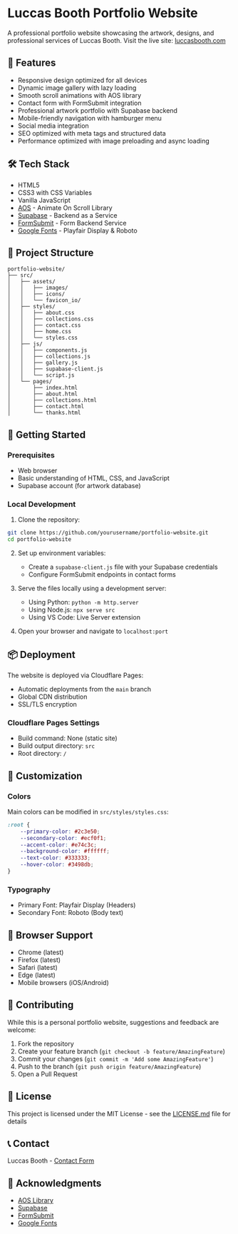 # Luccas Booth Portfolio Website

A professional portfolio website showcasing the artwork, designs, and professional services of Luccas Booth.
Visit the live site: [luccasbooth.com](https://luccasbooth.com)

## 🎨 Features

- Responsive design optimized for all devices
- Dynamic image gallery with lazy loading
- Smooth scroll animations with AOS library
- Contact form with FormSubmit integration
- Professional artwork portfolio with Supabase backend
- Mobile-friendly navigation with hamburger menu
- Social media integration
- SEO optimized with meta tags and structured data
- Performance optimized with image preloading and async loading

## 🛠 Tech Stack

- HTML5
- CSS3 with CSS Variables
- Vanilla JavaScript
- [AOS](https://michalsnik.github.io/aos/) - Animate On Scroll Library
- [Supabase](https://supabase.com/) - Backend as a Service
- [FormSubmit](https://formsubmit.co/) - Form Backend Service
- [Google Fonts](https://fonts.google.com/) - Playfair Display & Roboto

## 📁 Project Structure

```
portfolio-website/
├── src/
│   ├── assets/
│   │   ├── images/
│   │   ├── icons/
│   │   └── favicon_io/
│   ├── styles/
│   │   ├── about.css
│   │   ├── collections.css
│   │   ├── contact.css
│   │   ├── home.css
│   │   └── styles.css
│   ├── js/
│   │   ├── components.js
│   │   ├── collections.js
│   │   ├── gallery.js
│   │   ├── supabase-client.js
│   │   └── script.js
│   └── pages/
│       ├── index.html
│       ├── about.html
│       ├── collections.html
│       ├── contact.html
│       └── thanks.html
```

## 🚀 Getting Started

### Prerequisites

- Web browser
- Basic understanding of HTML, CSS, and JavaScript
- Supabase account (for artwork database)

### Local Development

1. Clone the repository:
```bash
git clone https://github.com/yourusername/portfolio-website.git
cd portfolio-website
```

2. Set up environment variables:
   - Create a `supabase-client.js` file with your Supabase credentials
   - Configure FormSubmit endpoints in contact forms

3. Serve the files locally using a development server:
   - Using Python: `python -m http.server`
   - Using Node.js: `npx serve src`
   - Using VS Code: Live Server extension

4. Open your browser and navigate to `localhost:port`

## 📦 Deployment

The website is deployed via Cloudflare Pages:

- Automatic deployments from the `main` branch
- Global CDN distribution
- SSL/TLS encryption

### Cloudflare Pages Settings

- Build command: None (static site)
- Build output directory: `src`
- Root directory: `/`

## 🎨 Customization

### Colors
Main colors can be modified in `src/styles/styles.css`:

```css
:root {
    --primary-color: #2c3e50;
    --secondary-color: #ecf0f1;
    --accent-color: #e74c3c;
    --background-color: #ffffff;
    --text-color: #333333;
    --hover-color: #3498db;
}
```

### Typography
- Primary Font: Playfair Display (Headers)
- Secondary Font: Roboto (Body text)

## 📱 Browser Support

- Chrome (latest)
- Firefox (latest)
- Safari (latest)
- Edge (latest)
- Mobile browsers (iOS/Android)

## 🤝 Contributing

While this is a personal portfolio website, suggestions and feedback are welcome:

1. Fork the repository
2. Create your feature branch (`git checkout -b feature/AmazingFeature`)
3. Commit your changes (`git commit -m 'Add some AmazingFeature'`)
4. Push to the branch (`git push origin feature/AmazingFeature`)
5. Open a Pull Request

## 📄 License

This project is licensed under the MIT License - see the [LICENSE.md](LICENSE.md) file for details

## 📞 Contact

Luccas Booth - [Contact Form](https://luccasbooth.com/contact)

## 🙏 Acknowledgments

- [AOS Library](https://michalsnik.github.io/aos/)
- [Supabase](https://supabase.com/)
- [FormSubmit](https://formsubmit.co/)
- [Google Fonts](https://fonts.google.com/)